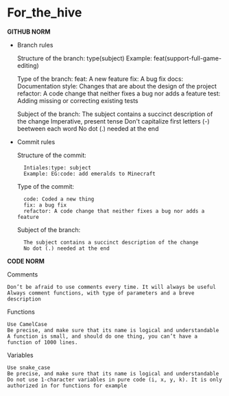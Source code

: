 # For_the_hive

**GITHUB NORM** 

- Branch rules 

    Structure of the branch:
        type(subject) 
        Example: feat(support-full-game-editing)
        
    Type of the branch:
        feat: A new feature 
        fix: A bug fix 
        docs: Documentation 
        style: Changes that are about the design of the project 
        refactor: A code change that neither fixes a bug nor adds a feature 
        test: Adding missing or correcting existing tests 
     
    Subject of the branch:
        The subject contains a succinct description of the change 
        Imperative, present tense
        Don't capitalize first letters 
        (-) beetween each word 
        No dot (.) needed at the end 

- Commit rules

     Structure of the commit: 
  
        Intiales:type: subject 
        Example: EG:code: add emeralds to Minecraft
        
    Type of the commit: 
    
        code: Coded a new thing 
        fix: a bug fix 
        refactor: A code change that neither fixes a bug nor adds a feature
        
    Subject of the branch: 
    
        The subject contains a succinct description of the change 
        No dot (.) needed at the end
        
  
**CODE NORM**


Comments 
    
    Don’t be afraid to use comments every time. It will always be useful 
    Always comment functions, with type of parameters and a breve description 

Functions

    Use CamelCase 
    Be precise, and make sure that its name is logical and understandable 
    A function is small, and should do one thing, you can’t have a function of 1000 lines. 

Variables

    Use snake_case  
    Be precise, and make sure that its name is logical and understandable 
    Do not use 1-character variables in pure code (i, x, y, k). It is only authorized in for functions for example 
